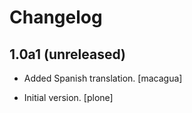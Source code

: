 # Changelog


## 1.0a1 (unreleased)

- Added Spanish translation. [macagua]

- Initial version. [plone]
